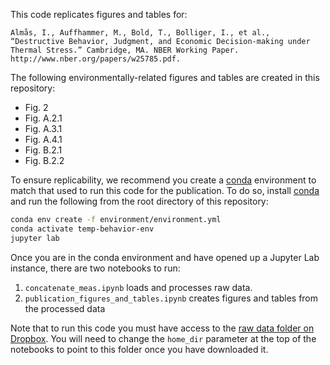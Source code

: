 This code replicates figures and tables for:

```text
Almås, I., Auffhammer, M., Bold, T., Bolliger, I., et al., “Destructive Behavior, Judgment, and Economic Decision-making under Thermal Stress.” Cambridge, MA. NBER Working Paper. http://www.nber.org/papers/w25785.pdf.
```

The following environmentally-related figures and tables are created in this repository:

- Fig. 2
- Fig. A.2.1
- Fig. A.3.1
- Fig. A.4.1
- Fig. B.2.1
- Fig. B.2.2

To ensure replicability, we recommend you create a [conda](https://docs.conda.io/en/latest/miniconda.html) environment to match that used to run this code for the publication. To do so, install [conda](https://docs.conda.io/en/latest/miniconda.html) and run the following from the root directory of this repository:

```bash
conda env create -f environment/environment.yml
conda activate temp-behavior-env
jupyter lab
```

Once you are in the conda environment and have opened up a Jupyter Lab instance, there are two notebooks to run:

1. `concatenate_meas.ipynb` loads and processes raw data.
2. `publication_figures_and_tables.ipynb` creates figures and tables from the processed data

Note that to run this code you must have access to the [raw data folder on Dropbox](https://www.dropbox.com/sh/g30v78bux6adw1g/AAB-Lw2MPw44hc0BsWFCFzK_a?dl=0). You will need to change the ``home_dir`` parameter at the top of the notebooks to point to this folder once you have downloaded it.
